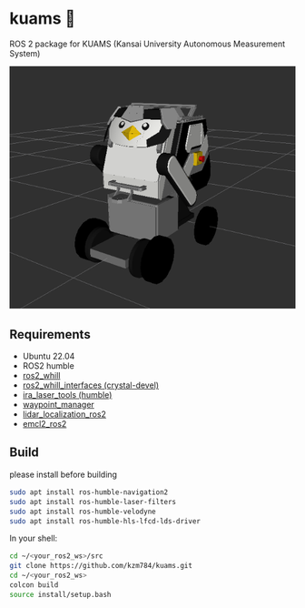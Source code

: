# kuams 🐧
ROS 2 package for KUAMS (Kansai University Autonomous Measurement System)

<img src="./docs/kuams.png">

## Requirements
- Ubuntu 22.04 
- ROS2 humble
- [ros2_whill](https://github.com/kzm784/ros2_whill.git)
- [ros2_whill_interfaces (crystal-devel)](https://github.com/WHILL/ros2_whill_interfaces)
- [ira_laser_tools (humble)](https://github.com/kzm784/ira_laser_tools.git)
- [waypoint_manager](https://github.com/kzm784/waypoint_manager.git)
- [lidar_localization_ros2](https://github.com/kzm784/lidar_localization_ros2.git)
- [emcl2_ros2](https://github.com/CIT-Autonomous-Robot-Lab/emcl2_ros2.git)


## Build
please install before building
```sh
sudo apt install ros-humble-navigation2
sudo apt install ros-humble-laser-filters
sudo apt install ros-humble-velodyne
sudo apt install ros-humble-hls-lfcd-lds-driver

```
In your shell:
```sh
cd ~/<your_ros2_ws>/src
git clone https://github.com/kzm784/kuams.git
cd ~/<your_ros2_ws>
colcon build 
source install/setup.bash
